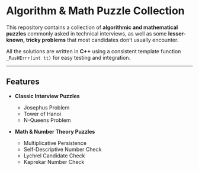 # Algorithm & Math Puzzle Collection

This repository contains a collection of **algorithmic and mathematical puzzles** commonly asked in technical interviews, as well as some **lesser-known, tricky problems** that most candidates don’t usually encounter.  

All the solutions are written in **C++** using a consistent template function `_RusHErrr(int tt)` for easy testing and integration.  

---

## Features

- **Classic Interview Puzzles**
  - Josephus Problem
  - Tower of Hanoi
  - N-Queens Problem

- **Math & Number Theory Puzzles**
  - Multiplicative Persistence
  - Self-Descriptive Number Check
  - Lychrel Candidate Check
  - Kaprekar Number Check

